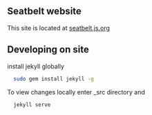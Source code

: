 ## Seatbelt website
This site is located at [seatbelt.js.org](seatbelt.js.org)

## Developing on site
install jekyll globally
```bash
  sudo gem install jekyll -g
```

To view changes locally enter _src directory and
```bash
  jekyll serve
```
